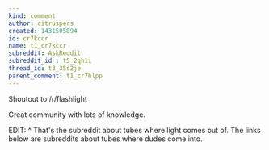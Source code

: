 ```yaml
---
kind: comment
author: citruspers
created: 1431505894
id: cr7kccr
name: t1_cr7kccr
subreddit: AskReddit
subreddit_id : t5_2qh1i
thread_id: t3_35s2je
parent_comment: t1_cr7hlpp
---
```


Shoutout to /r/flashlight 

Great community with lots of knowledge.

EDIT: ^ That's the subreddit about tubes where light comes out of. The links below are subreddits about tubes where dudes come into.
